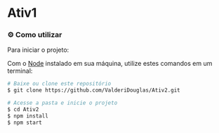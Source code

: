 # Ativ1

### :gear: Como utilizar

Para iniciar o projeto:

Com o [Node](https://nodejs.org/en/) instalado em sua máquina, utilize estes comandos em um terminal:

```bash
# Baixe ou clone este repositório
$ git clone https://github.com/ValderiDouglas/Ativ2.git

# Acesse a pasta e inicie o projeto
$ cd Ativ2
$ npm install
$ npm start
```
